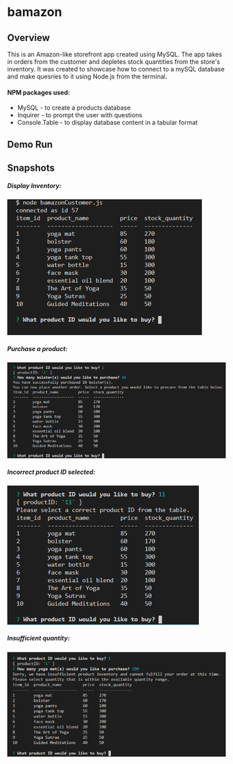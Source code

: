 # bamazon

Overview
------------ 

This is an Amazon-like storefront app created using MySQL. The app takes in orders from the customer and depletes stock quantities from the store's inventory. It was created to showcase how to connect to a mySQL database and make quesries to it using Node.js from the  terminal.

#### NPM packages used: 
* MySQL - to create a products database 
* Inquirer - to prompt the user with questions
* Console.Table - to display database content in a tabular format

Demo Run
------------ 

Snapshots
------------ 
##### Display Inventory:
![](images/display_inventory.png)

##### Purchase a product:
![](images/purchase_product.png)

##### Incorrect product ID selected:
![](images/incorrect_productID.png)

##### Insufficient quantity:
![](images/insufficient_inventory.png)


